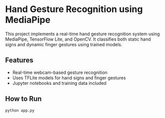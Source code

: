 # Hand Gesture Recognition using MediaPipe

This project implements a real-time hand gesture recognition system using MediaPipe, TensorFlow Lite, and OpenCV. It classifies both static hand signs and dynamic finger gestures using trained models.

## Features
- Real-time webcam-based gesture recognition
- Uses TFLite models for hand signs and finger gestures
- Jupyter notebooks and training data included

## How to Run
```bash
python app.py
